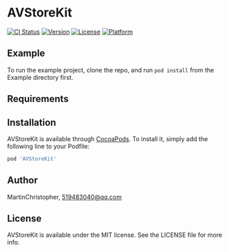 # AVStoreKit

[![CI Status](https://img.shields.io/travis/MartinChristopher/AVStoreKit.svg?style=flat)](https://travis-ci.org/MartinChristopher/AVStoreKit)
[![Version](https://img.shields.io/cocoapods/v/AVStoreKit.svg?style=flat)](https://cocoapods.org/pods/AVStoreKit)
[![License](https://img.shields.io/cocoapods/l/AVStoreKit.svg?style=flat)](https://cocoapods.org/pods/AVStoreKit)
[![Platform](https://img.shields.io/cocoapods/p/AVStoreKit.svg?style=flat)](https://cocoapods.org/pods/AVStoreKit)

## Example

To run the example project, clone the repo, and run `pod install` from the Example directory first.

## Requirements

## Installation

AVStoreKit is available through [CocoaPods](https://cocoapods.org). To install
it, simply add the following line to your Podfile:

```ruby
pod 'AVStoreKit'
```

## Author

MartinChristopher, 519483040@qq.com

## License

AVStoreKit is available under the MIT license. See the LICENSE file for more info.
